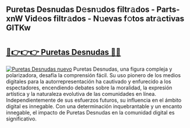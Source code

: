 ## Puretas Desnudas D𝚎sn𝚞dos filtr𝚊dos - Parts-xnW Vid𝚎os filtr𝚊dos - N𝚞evas f𝚘tos atr𝚊ctivas GITKw

# <h2><a href="http://mb47v0n.tromn.icu/?c=Puretas+Desnudas">🔗👉👉👉 Puretas Desnudas 🔗🔗</a></h2>

[![Puretas Desnudas nuevo](https://i.imgur.com/pEAQMta.gif)](http://mb47v0n.tromn.icu/?c=Puretas+Desnudas)
Puretas Desnudas, una figura compleja y polarizadora, desafía la comprensión fácil. Su uso pionero de los medios digitales para la autorrepresentación ha cautivado y enfurecido a los espectadores, encendiendo debates sobre la moralidad, la expresión artística y la naturaleza evolutiva de las comunidades en línea. Independientemente de sus esfuerzos futuros, su influencia en el ámbito digital es innegable. Con una determinación inquebrantable y un encanto innegable, el impacto de Puretas Desnudas en la comunidad digital es significativo.
